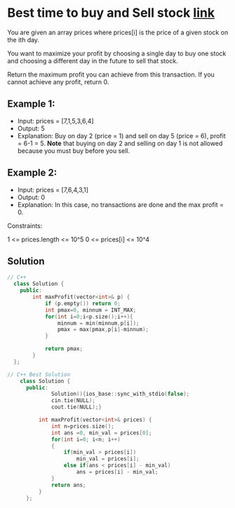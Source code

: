 # Best time to buy and Sell stock [link](https://leetcode.com/problems/best-time-to-buy-and-sell-stock/)

You are given an array prices where prices[i] is the price of a given stock on the ith day.

You want to maximize your profit by choosing a single day to buy one stock and choosing a different day in the future to sell that stock.

Return the maximum profit you can achieve from this transaction. If you cannot achieve any profit, return 0.

## Example 1:

- Input: prices = [7,1,5,3,6,4]
- Output: 5
- Explanation: Buy on day 2 (price = 1) and sell on day 5 (price = 6), profit = 6-1 = 5.
**Note** that buying on day 2 and selling on day 1 is not allowed because you must buy before you sell.

## Example 2:

- Input: prices = [7,6,4,3,1]
- Output: 0
- Explanation: In this case, no transactions are done and the max profit = 0.

Constraints:

1 <= prices.length <= 10^5
0 <= prices[i] <= 10^4

## Solution

```C++
// C++
  class Solution {
    public:
        int maxProfit(vector<int>& p) {
            if (p.empty()) return 0;
            int pmax=0, minnum = INT_MAX;
            for(int i=0;i<p.size();i++){
                minnum = min(minnum,p[i]);
                pmax = max(pmax,p[i]-minnum);
            }

            return pmax;
        } 
  };
```

```C++
// C++ Best Solution
    class Solution {
      public:
              Solution(){ios_base::sync_with_stdio(false);
              cin.tie(NULL);
              cout.tie(NULL);}

          int maxProfit(vector<int>& prices) {
              int n=prices.size();
              int ans =0, min_val = prices[0];
              for(int i=0; i<n; i++)
              {
                  if(min_val > prices[i])
                      min_val = prices[i];
                  else if(ans < prices[i] - min_val)
                      ans = prices[i] - min_val;
              }
              return ans;
          }
      };
```
